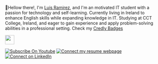 👋Hellow there!, I'm [Luis Ramirez](https://luisramirezvega.com/), and I'm an motivated IT student with a passion for technology and self-learning. Currently living in Ireland to enhance English skills while expanding knowledge in IT. Studying at CCT College, Ireland, and eager to gain experience and apply problem-solving abilities in a professional setting. Check my [Credly Badges](https://www.credly.com/users/luis-ramirez-vega)

<img src="https://raw.githubusercontent.com/FortAwesome/Font-Awesome/6.x/svgs/solid/dog.svg" width="30" height="30">

[![Subscribe On Youtube](https://img.shields.io/badge/Subscribe-red?style=for-the-badge&logo=youtube&logoColor=white)](https://www.youtube.com/@LuisFelipeRam)
[![Connect my resume webpage](https://img.shields.io/badge/Follow-%231DA1F2?style=for-the-badge&logo=twitter&logoColor=white)](https://luisramirezvega.com/)
[![Connect on LinkedIn](https://img.shields.io/badge/connect-%230077B5.svg?&style=for-the-badge&logo=linkedin)](https://www.linkedin.com/in/luisramirezvega/)


